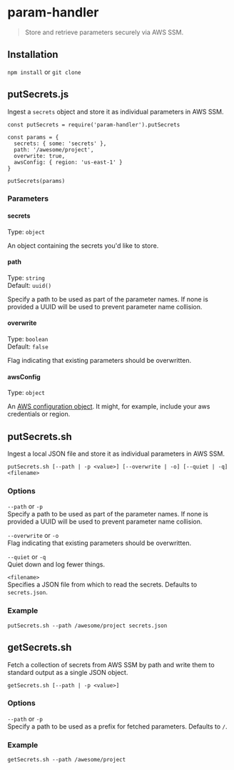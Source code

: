 # param-handler

> Store and retrieve parameters securely via AWS SSM.

## Installation
`npm install` or `git clone`


## putSecrets.js
Ingest a `secrets` object and store it as individual parameters in AWS SSM.
```
const putSecrets = require('param-handler').putSecrets

const params = {
  secrets: { some: 'secrets' },
  path: '/awesome/project',
  overwrite: true,
  awsConfig: { region: 'us-east-1' }
}

putSecrets(params)
```

### Parameters

#### secrets
Type: `object`  

An object containing the secrets you'd like to store.  


#### path
Type: `string`  
Default: `uuid()`  

Specify a path to be used as part of the parameter names. If none is provided a UUID will be used to prevent parameter name collision.


#### overwrite
Type: `boolean`  
Default: `false`  

Flag indicating that existing parameters should be overwritten.


#### awsConfig
Type: `object`  

An [AWS configuration object](http://docs.aws.amazon.com/AWSJavaScriptSDK/latest/AWS/Config.html).  It might, for example, include your aws credentials or region.  


## putSecrets.sh
Ingest a local JSON file and store it as individual parameters in AWS SSM.
```
putSecrets.sh [--path | -p <value>] [--overwrite | -o] [--quiet | -q] <filename>
```

### Options
`--path` or `-p`  
Specify a path to be used as part of the parameter names. If none is provided a UUID will be used to prevent parameter name collision.

`--overwrite` or `-o`  
Flag indicating that existing parameters should be overwritten.

`--quiet` or `-q`  
Quiet down and log fewer things.

`<filename>`  
Specifies a JSON file from which to read the secrets.  Defaults to `secrets.json`.


### Example
```
putSecrets.sh --path /awesome/project secrets.json
```

## getSecrets.sh
Fetch a collection of secrets from AWS SSM by path and write them to standard output as a single JSON object.
```
getSecrets.sh [--path | -p <value>]
```

### Options
`--path` or `-p`  
Specify a path to be used as a prefix for fetched parameters. Defaults to `/`.

### Example
```
getSecrets.sh --path /awesome/project
```
